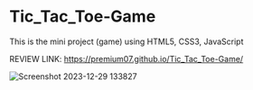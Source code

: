 # Tic_Tac_Toe-Game
This is the mini project (game) using HTML5, CSS3, JavaScript  

REVIEW LINK: https://premium07.github.io/Tic_Tac_Toe-Game/

![Screenshot 2023-12-29 133827](https://github.com/Premium07/Tic_Tac_Toe-Game/assets/88884106/6e8c89e3-e6f6-4cb4-8e3b-33dde7596a37)
